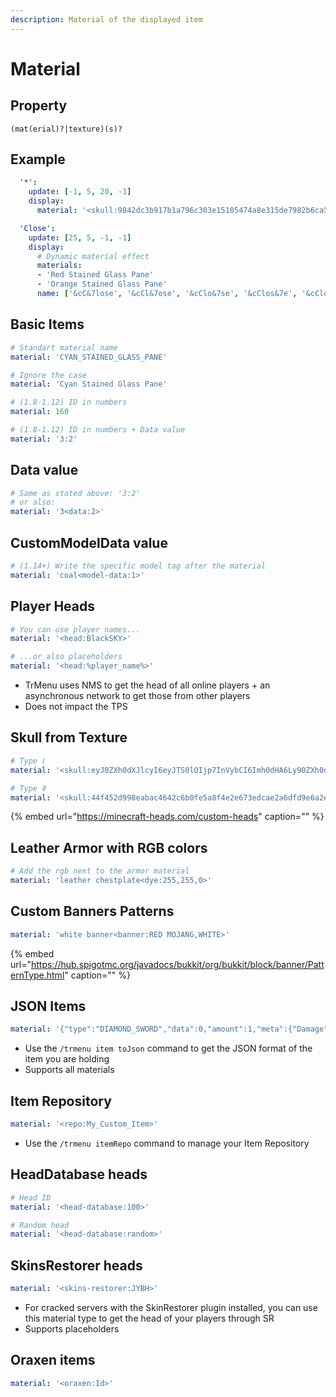 ```yaml
---
description: Material of the displayed item
---
```


# Material

## Property

```text
(mat(erial)?|texture)(s)?
```

## Example

```yaml
  '*':
    update: [-1, 5, 20, -1]
    display:
      material: '<skull:9842dc3b917b1a796c303e15105474a8e315de7982b6ca54feafb5a4d13d4e95>'
```

```yaml
  'Close':
    update: [25, 5, -1, -1]
    display:
      # Dynamic material effect
      materials:
      - 'Red Stained Glass Pane'
      - 'Orange Stained Glass Pane'
      name: ['&cC&7lose', '&cCl&7ose', '&cClo&7se', '&cClos&7e', '&cClose']
```

## Basic Items

```yaml
# Standart material name
material: 'CYAN_STAINED_GLASS_PANE'

# Ignore the case
material: 'Cyan Stained Glass Pane'

# (1.8-1.12) ID in numbers
material: 160

# (1.8-1.12) ID in numbers + Data value
material: '3:2'
```

## Data value

```yaml
# Same as stated above: '3:2'
# or also:
material: '3<data:2>'
```

## CustomModelData value

```yaml
# (1.14+) Write the specific model tag after the material 
material: 'coal<model-data:1>'
```

## Player Heads

```yaml
# You can use player names...
material: '<head:BlackSKY>'

# ...or also placeholders
material: '<head:%player_name%>'
```

* TrMenu uses NMS to get the head of all online players + an asynchronous network to get those from other players
* Does not impact the TPS

## Skull from Texture

```yaml
# Type Ⅰ
material: '<skull:eyJ0ZXh0dXJlcyI6eyJTS0lOIjp7InVybCI6Imh0dHA6Ly90ZXh0dXJlcy5taW5lY3JhZnQubmV0L3RleHR1cmUvNDRmNDUyZDk5OGVhYmFjNDY0MmM2YjBmZTVhOGY0ZTJlNjczZWRjYWUyYTZkZmQ5ZTZhMmU4NmU3ODZlZGFjMCJ9fX0=>'

# Type Ⅱ
material: '<skull:44f452d998eabac4642c6b0fe5a8f4e2e673edcae2a6dfd9e6a2e86e786edac0>'
```

{% embed url="https://minecraft-heads.com/custom-heads" caption="" %}

## Leather Armor with RGB colors

```yaml
# Add the rgb next to the armor material 
material: 'leather chestplate<dye:255,255,0>'
```

## Custom Banners Patterns

```yaml
material: 'white banner<banner:RED MOJANG,WHITE>'
```

{% embed url="https://hub.spigotmc.org/javadocs/bukkit/org/bukkit/block/banner/PatternType.html" caption="" %}

## JSON Items

```yaml
material: '{"type":"DIAMOND_SWORD","data":0,"amount":1,"meta":{"Damage":{"type":"INT","data":0}}}'
```

* Use the `/trmenu item toJson` command to get the JSON format of the item you are holding
* Supports all materials

## Item Repository

```yaml
material: '<repo:My_Custom_Item>'
```

* Use the `/trmenu itemRepo` command to manage your Item Repository

## HeadDatabase heads

```yaml
# Head ID
material: '<head-database:100>'

# Random head
material: '<head-database:random>'
```

## SkinsRestorer heads

```yaml
material: '<skins-restorer:JYBH>'
```

* For cracked servers with the SkinRestorer plugin installed, you can use this material type to get the head of your players through SR
* Supports placeholders

## Oraxen items

```yaml
material: '<oraxen:Id>'
```


